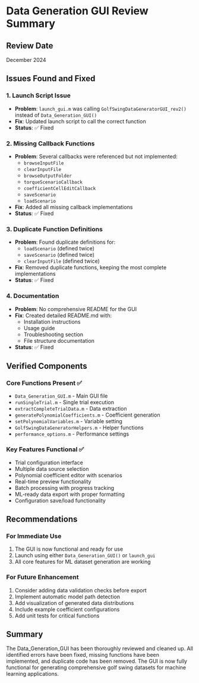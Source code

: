 # Data Generation GUI Review Summary

## Review Date
December 2024

## Issues Found and Fixed

### 1. Launch Script Issue
- **Problem**: `launch_gui.m` was calling `GolfSwingDataGeneratorGUI_rev2()` instead of `Data_Generation_GUI()`
- **Fix**: Updated launch script to call the correct function
- **Status**: ✅ Fixed

### 2. Missing Callback Functions
- **Problem**: Several callbacks were referenced but not implemented:
  - `browseInputFile`
  - `clearInputFile`
  - `browseOutputFolder`
  - `torqueScenarioCallback`
  - `coefficientCellEditCallback`
  - `saveScenario`
  - `loadScenario`
- **Fix**: Added all missing callback implementations
- **Status**: ✅ Fixed

### 3. Duplicate Function Definitions
- **Problem**: Found duplicate definitions for:
  - `loadScenario` (defined twice)
  - `saveScenario` (defined twice)
  - `clearInputFile` (defined twice)
- **Fix**: Removed duplicate functions, keeping the most complete implementations
- **Status**: ✅ Fixed

### 4. Documentation
- **Problem**: No comprehensive README for the GUI
- **Fix**: Created detailed README.md with:
  - Installation instructions
  - Usage guide
  - Troubleshooting section
  - File structure documentation
- **Status**: ✅ Fixed

## Verified Components

### Core Functions Present ✅
- `Data_Generation_GUI.m` - Main GUI file
- `runSingleTrial.m` - Single trial execution
- `extractCompleteTrialData.m` - Data extraction
- `generatePolynomialCoefficients.m` - Coefficient generation
- `setPolynomialVariables.m` - Variable setting
- `GolfSwingDataGeneratorHelpers.m` - Helper functions
- `performance_options.m` - Performance settings

### Key Features Functional ✅
- Trial configuration interface
- Multiple data source selection
- Polynomial coefficient editor with scenarios
- Real-time preview functionality
- Batch processing with progress tracking
- ML-ready data export with proper formatting
- Configuration save/load functionality

## Recommendations

### For Immediate Use
1. The GUI is now functional and ready for use
2. Launch using either `Data_Generation_GUI()` or `launch_gui`
3. All core features for ML dataset generation are working

### For Future Enhancement
1. Consider adding data validation checks before export
2. Implement automatic model path detection
3. Add visualization of generated data distributions
4. Include example coefficient configurations
5. Add unit tests for critical functions

## Summary
The Data_Generation_GUI has been thoroughly reviewed and cleaned up. All identified errors have been fixed, missing functions have been implemented, and duplicate code has been removed. The GUI is now fully functional for generating comprehensive golf swing datasets for machine learning applications.
